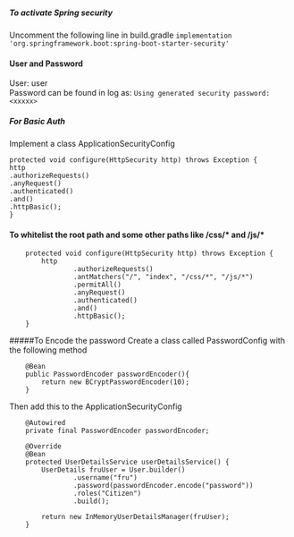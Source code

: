 ##### To activate Spring security 
Uncomment the following line in build.gradle
`implementation 'org.springframework.boot:spring-boot-starter-security'`

#### User and Password 
User: user <br>
Password can be found in log as: `Using generated security password: <xxxxx>`

##### For Basic Auth
Implement a class ApplicationSecurityConfig
```
protected void configure(HttpSecurity http) throws Exception {
http
.authorizeRequests()
.anyRequest()
.authenticated()
.and()
.httpBasic();
}
```

#### To whitelist the root path and some other paths like /css/* and /js/*
```
    protected void configure(HttpSecurity http) throws Exception {
        http
                .authorizeRequests()
                .antMatchers("/", "index", "/css/*", "/js/*")
                .permitAll()
                .anyRequest()
                .authenticated()
                .and()
                .httpBasic();
    }
```
#####To Encode the password
Create a class called PasswordConfig with the following method
```
    @Bean
    public PasswordEncoder passwordEncoder(){
        return new BCryptPasswordEncoder(10);
    }
```
Then add this to the ApplicationSecurityConfig
```
    @Autowired
    private final PasswordEncoder passwordEncoder;

    @Override
    @Bean
    protected UserDetailsService userDetailsService() {
        UserDetails fruUser = User.builder()
                .username("fru")
                .password(passwordEncoder.encode("password"))
                .roles("Citizen")
                .build();

        return new InMemoryUserDetailsManager(fruUser);
    }
```